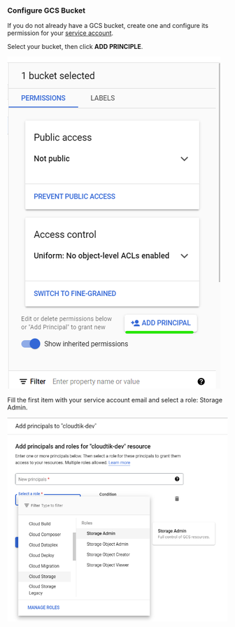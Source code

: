 ### Configure GCS Bucket

If you do not already have a GCS bucket, create one and configure its permission for your [service account](https://cloud.google.com/docs/authentication/getting-started#creating_a_service_account).

Select your bucket, then click **ADD PRINCIPLE**.

![gcs-bucket](../image/gcs-bucket.png)

Fill the first item with your service account email and select a role: Storage Admin.

![gcs-bucket-principle](../image/gcs-bucket-principle.png)